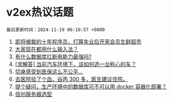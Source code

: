 # v2ex热议话题

`最后更新时间：2024-11-19 06:10:57 +0800`

1. [即将被裁的十年程序员，打算失业后开家会员生鲜超市](https://www.v2ex.com/t/1090430)
1. [大家现在都用什么输入法？](https://www.v2ex.com/t/1090383)
1. [有什么数据库扛断电能力最强吗?](https://www.v2ex.com/t/1090399)
1. [[求解答] 当前汽车环境下，该如何选一台称心的车？](https://www.v2ex.com/t/1090377)
1. [切身感受到医保这么不公平...](https://www.v2ex.com/t/1090550)
1. [去医院验了个血，谷丙 300 多，医生建议住院。](https://www.v2ex.com/t/1090366)
1. [提个疑问，生产环境中的数据库可不可以用 docker 容器化部署？](https://www.v2ex.com/t/1090444)
1. [信创服务器选型](https://www.v2ex.com/t/1090454)

